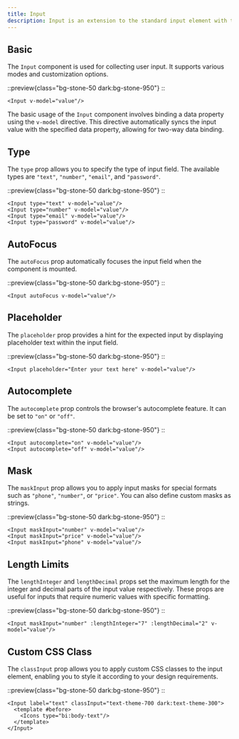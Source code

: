 ```yaml
---
title: Input
description: Input is an extension to the standard input element with theming.
---
```


## Basic

The `Input` component is used for collecting user input. It supports various modes and customization options.

::preview{class="bg-stone-50 dark:bg-stone-950"}
<DemoInputBasic/>
::

```vue
<Input v-model="value"/>
```

The basic usage of the `Input` component involves binding a data property using the `v-model` directive. This directive automatically syncs the input value with the specified data property, allowing for two-way data binding.

## Type

The `type` prop allows you to specify the type of input field. The available types are `"text"`, `"number"`, `"email"`, and `"password"`.

::preview{class="bg-stone-50 dark:bg-stone-950"}
<DemoInputType/>
::

```vue
<Input type="text" v-model="value"/>
<Input type="number" v-model="value"/>
<Input type="email" v-model="value"/>
<Input type="password" v-model="value"/>
```

## AutoFocus

The `autoFocus` prop automatically focuses the input field when the component is mounted.

::preview{class="bg-stone-50 dark:bg-stone-950"}
<DemoInputAutoFocus/>
::

```vue
<Input autoFocus v-model="value"/>
```

## Placeholder

The `placeholder` prop provides a hint for the expected input by displaying placeholder text within the input field.

::preview{class="bg-stone-50 dark:bg-stone-950"}
<DemoInputPlaceholder/>
::

```vue
<Input placeholder="Enter your text here" v-model="value"/>
```

## Autocomplete

The `autocomplete` prop controls the browser's autocomplete feature. It can be set to `"on"` or `"off"`.

::preview{class="bg-stone-50 dark:bg-stone-950"}
<DemoInputAutocomplete/>
::

```vue
<Input autocomplete="on" v-model="value"/>
<Input autocomplete="off" v-model="value"/>
```

## Mask

The `maskInput` prop allows you to apply input masks for special formats such as `"phone"`, `"number"`, or `"price"`. You can also define custom masks as strings.

::preview{class="bg-stone-50 dark:bg-stone-950"}
<DemoInputMask/>
::

```vue
<Input maskInput="number" v-model="value"/>
<Input maskInput="price" v-model="value"/>
<Input maskInput="phone" v-model="value"/>
```

## Length Limits

The `lengthInteger` and `lengthDecimal` props set the maximum length for the integer and decimal parts of the input value respectively. These props are useful for inputs that require numeric values with specific formatting.

::preview{class="bg-stone-50 dark:bg-stone-950"}
<DemoInputLength/>
::

```vue
<Input maskInput="number" :lengthInteger="7" :lengthDecimal="2" v-model="value"/>
```

## Custom CSS Class

The `classInput` prop allows you to apply custom CSS classes to the input element, enabling you to style it according to your design requirements.

::preview{class="bg-stone-50 dark:bg-stone-950"}
<DemoInputCustomization/>
::

```vue
<Input label="text" classInput="text-theme-700 dark:text-theme-300">
  <template #before>
    <Icons type="bi:body-text"/>
  </template>
</Input>
```